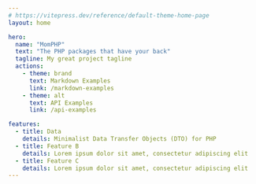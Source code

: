 ```yaml
---
# https://vitepress.dev/reference/default-theme-home-page
layout: home

hero:
  name: "MomPHP"
  text: "The PHP packages that have your back"
  tagline: My great project tagline
  actions:
    - theme: brand
      text: Markdown Examples
      link: /markdown-examples
    - theme: alt
      text: API Examples
      link: /api-examples

features:
  - title: Data
    details: Minimalist Data Transfer Objects (DTO) for PHP
  - title: Feature B
    details: Lorem ipsum dolor sit amet, consectetur adipiscing elit
  - title: Feature C
    details: Lorem ipsum dolor sit amet, consectetur adipiscing elit
---
```


